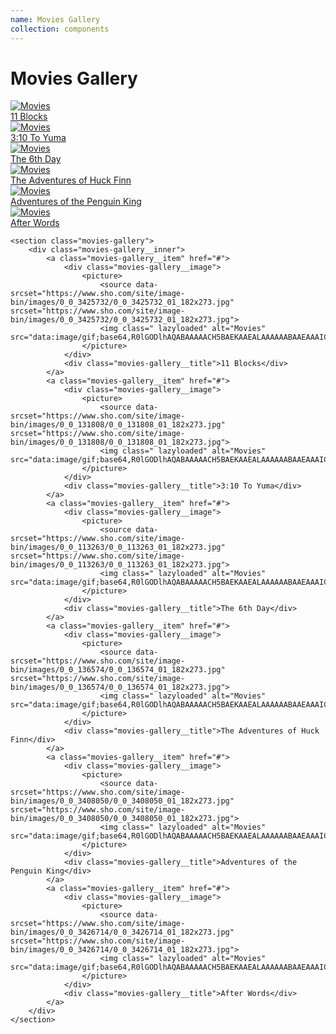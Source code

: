 ```yaml
---
name: Movies Gallery
collection: components
---
```


# Movies Gallery

<section class="movies-gallery">
	<div class="movies-gallery__inner">
		<a class="movies-gallery__item" href="#">
			<div class="movies-gallery__image">
				<picture>
					<source data-srcset="https://www.sho.com/site/image-bin/images/0_0_3425732/0_0_3425732_01_182x273.jpg" srcset="https://www.sho.com/site/image-bin/images/0_0_3425732/0_0_3425732_01_182x273.jpg">
					<img class=" lazyloaded" alt="Movies" src="data:image/gif;base64,R0lGODlhAQABAAAAACH5BAEKAAEALAAAAAABAAEAAAICTAEAOw==">
				</picture>
			</div>
			<div class="movies-gallery__title">11 Blocks</div>
		</a>
		<a class="movies-gallery__item" href="#">
			<div class="movies-gallery__image">
				<picture>
					<source data-srcset="https://www.sho.com/site/image-bin/images/0_0_131808/0_0_131808_01_182x273.jpg" srcset="https://www.sho.com/site/image-bin/images/0_0_131808/0_0_131808_01_182x273.jpg">
					<img class=" lazyloaded" alt="Movies" src="data:image/gif;base64,R0lGODlhAQABAAAAACH5BAEKAAEALAAAAAABAAEAAAICTAEAOw==">
				</picture>
			</div>
			<div class="movies-gallery__title">3:10 To Yuma</div>
		</a>
		<a class="movies-gallery__item" href="#">
			<div class="movies-gallery__image">
				<picture>
					<source data-srcset="https://www.sho.com/site/image-bin/images/0_0_113263/0_0_113263_01_182x273.jpg" srcset="https://www.sho.com/site/image-bin/images/0_0_113263/0_0_113263_01_182x273.jpg">
					<img class=" lazyloaded" alt="Movies" src="data:image/gif;base64,R0lGODlhAQABAAAAACH5BAEKAAEALAAAAAABAAEAAAICTAEAOw==">
				</picture>
			</div>
			<div class="movies-gallery__title">The 6th Day</div>
		</a>
		<a class="movies-gallery__item" href="#">
			<div class="movies-gallery__image">
				<picture>
					<source data-srcset="https://www.sho.com/site/image-bin/images/0_0_136574/0_0_136574_01_182x273.jpg" srcset="https://www.sho.com/site/image-bin/images/0_0_136574/0_0_136574_01_182x273.jpg">
					<img class=" lazyloaded" alt="Movies" src="data:image/gif;base64,R0lGODlhAQABAAAAACH5BAEKAAEALAAAAAABAAEAAAICTAEAOw==">
				</picture>
			</div>
			<div class="movies-gallery__title">The Adventures of Huck Finn</div>
		</a>
		<a class="movies-gallery__item" href="#">
			<div class="movies-gallery__image">
				<picture>
					<source data-srcset="https://www.sho.com/site/image-bin/images/0_0_3408050/0_0_3408050_01_182x273.jpg" srcset="https://www.sho.com/site/image-bin/images/0_0_3408050/0_0_3408050_01_182x273.jpg">
					<img class=" lazyloaded" alt="Movies" src="data:image/gif;base64,R0lGODlhAQABAAAAACH5BAEKAAEALAAAAAABAAEAAAICTAEAOw==">
				</picture>
			</div>
			<div class="movies-gallery__title">Adventures of the Penguin King</div>
		</a>
		<a class="movies-gallery__item" href="#">
			<div class="movies-gallery__image">
				<picture>
					<source data-srcset="https://www.sho.com/site/image-bin/images/0_0_3426714/0_0_3426714_01_182x273.jpg" srcset="https://www.sho.com/site/image-bin/images/0_0_3426714/0_0_3426714_01_182x273.jpg">
					<img class=" lazyloaded" alt="Movies" src="data:image/gif;base64,R0lGODlhAQABAAAAACH5BAEKAAEALAAAAAABAAEAAAICTAEAOw==">
				</picture>
			</div>
			<div class="movies-gallery__title">After Words</div>
		</a>
	</div>
</section>

```
<section class="movies-gallery">
	<div class="movies-gallery__inner">
		<a class="movies-gallery__item" href="#">
			<div class="movies-gallery__image">
				<picture>
					<source data-srcset="https://www.sho.com/site/image-bin/images/0_0_3425732/0_0_3425732_01_182x273.jpg" srcset="https://www.sho.com/site/image-bin/images/0_0_3425732/0_0_3425732_01_182x273.jpg">
					<img class=" lazyloaded" alt="Movies" src="data:image/gif;base64,R0lGODlhAQABAAAAACH5BAEKAAEALAAAAAABAAEAAAICTAEAOw==">
				</picture>
			</div>
			<div class="movies-gallery__title">11 Blocks</div>
		</a>
		<a class="movies-gallery__item" href="#">
			<div class="movies-gallery__image">
				<picture>
					<source data-srcset="https://www.sho.com/site/image-bin/images/0_0_131808/0_0_131808_01_182x273.jpg" srcset="https://www.sho.com/site/image-bin/images/0_0_131808/0_0_131808_01_182x273.jpg">
					<img class=" lazyloaded" alt="Movies" src="data:image/gif;base64,R0lGODlhAQABAAAAACH5BAEKAAEALAAAAAABAAEAAAICTAEAOw==">
				</picture>
			</div>
			<div class="movies-gallery__title">3:10 To Yuma</div>
		</a>
		<a class="movies-gallery__item" href="#">
			<div class="movies-gallery__image">
				<picture>
					<source data-srcset="https://www.sho.com/site/image-bin/images/0_0_113263/0_0_113263_01_182x273.jpg" srcset="https://www.sho.com/site/image-bin/images/0_0_113263/0_0_113263_01_182x273.jpg">
					<img class=" lazyloaded" alt="Movies" src="data:image/gif;base64,R0lGODlhAQABAAAAACH5BAEKAAEALAAAAAABAAEAAAICTAEAOw==">
				</picture>
			</div>
			<div class="movies-gallery__title">The 6th Day</div>
		</a>
		<a class="movies-gallery__item" href="#">
			<div class="movies-gallery__image">
				<picture>
					<source data-srcset="https://www.sho.com/site/image-bin/images/0_0_136574/0_0_136574_01_182x273.jpg" srcset="https://www.sho.com/site/image-bin/images/0_0_136574/0_0_136574_01_182x273.jpg">
					<img class=" lazyloaded" alt="Movies" src="data:image/gif;base64,R0lGODlhAQABAAAAACH5BAEKAAEALAAAAAABAAEAAAICTAEAOw==">
				</picture>
			</div>
			<div class="movies-gallery__title">The Adventures of Huck Finn</div>
		</a>
		<a class="movies-gallery__item" href="#">
			<div class="movies-gallery__image">
				<picture>
					<source data-srcset="https://www.sho.com/site/image-bin/images/0_0_3408050/0_0_3408050_01_182x273.jpg" srcset="https://www.sho.com/site/image-bin/images/0_0_3408050/0_0_3408050_01_182x273.jpg">
					<img class=" lazyloaded" alt="Movies" src="data:image/gif;base64,R0lGODlhAQABAAAAACH5BAEKAAEALAAAAAABAAEAAAICTAEAOw==">
				</picture>
			</div>
			<div class="movies-gallery__title">Adventures of the Penguin King</div>
		</a>
		<a class="movies-gallery__item" href="#">
			<div class="movies-gallery__image">
				<picture>
					<source data-srcset="https://www.sho.com/site/image-bin/images/0_0_3426714/0_0_3426714_01_182x273.jpg" srcset="https://www.sho.com/site/image-bin/images/0_0_3426714/0_0_3426714_01_182x273.jpg">
					<img class=" lazyloaded" alt="Movies" src="data:image/gif;base64,R0lGODlhAQABAAAAACH5BAEKAAEALAAAAAABAAEAAAICTAEAOw==">
				</picture>
			</div>
			<div class="movies-gallery__title">After Words</div>
		</a>
	</div>
</section>
```